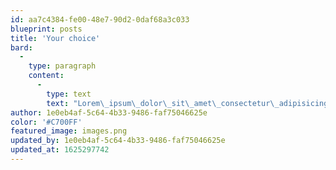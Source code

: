 ```yaml
---
id: aa7c4384-fe00-48e7-90d2-0daf68a3c033
blueprint: posts
title: 'Your choice'
bard:
  -
    type: paragraph
    content:
      -
        type: text
        text: "Lorem\_ipsum\_dolor\_sit\_amet\_consectetur\_adipisicing\_elit.\_"
author: 1e0eb4af-5c64-4b33-9486-faf75046625e
color: '#C700FF'
featured_image: images.png
updated_by: 1e0eb4af-5c64-4b33-9486-faf75046625e
updated_at: 1625297742
---
```

